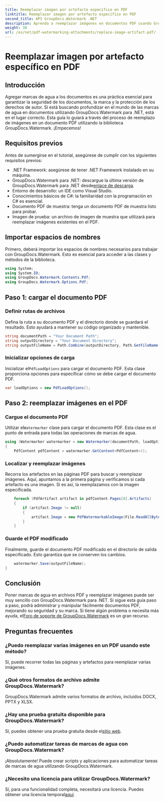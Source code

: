 ```yaml
---
title: Reemplazar imagen por artefacto específico en PDF
linktitle: Reemplazar imagen por artefacto específico en PDF
second_title: API GroupDocs.Watermark .NET
description: Aprenda a reemplazar imágenes en documentos PDF usando GroupDocs.Watermark para .NET con este completo tutorial paso a paso.
weight: 38
url: /es/net/pdf-watermarking-attachments/replace-image-artifact-pdf/
---
```


# Reemplazar imagen por artefacto específico en PDF

## Introducción
Agregar marcas de agua a los documentos es una práctica esencial para garantizar la seguridad de los documentos, la marca y la protección de los derechos de autor. Si está buscando profundizar en el mundo de las marcas de agua en documentos utilizando GroupDocs.Watermark para .NET, está en el lugar correcto. Esta guía lo guiará a través del proceso de reemplazo de imágenes en un documento PDF utilizando la biblioteca GroupDocs.Watermark. ¡Empecemos!
## Requisitos previos
Antes de sumergirse en el tutorial, asegúrese de cumplir con los siguientes requisitos previos:
- .NET Framework: asegúrese de tener .NET Framework instalado en su máquina.
-  GroupDocs.Watermark para .NET: descargue la última versión de GroupDocs.Watermark para .NET desde[enlace de descarga](https://releases.groupdocs.com/Watermark/net/).
- Entorno de desarrollo: un IDE como Visual Studio.
- Conocimientos básicos de C#: la familiaridad con la programación en C# es esencial.
- Documento PDF de muestra: tenga un documento PDF de muestra listo para probar.
- Imagen de prueba: un archivo de imagen de muestra que utilizará para reemplazar imágenes existentes en el PDF.
## Importar espacios de nombres
Primero, deberá importar los espacios de nombres necesarios para trabajar con GroupDocs.Watermark. Esto es esencial para acceder a las clases y métodos de la biblioteca.
```csharp
using System;
using System.IO;
using GroupDocs.Watermark.Contents.Pdf;
using GroupDocs.Watermark.Options.Pdf;
```

## Paso 1: cargar el documento PDF
### Definir rutas de archivos
Defina la ruta a su documento PDF y el directorio donde se guardará el resultado. Esto ayudará a mantener su código organizado y mantenible.
```csharp
string documentPath = "Your Document Path";
string outputDirectory = "Your Document Directory";
string outputFileName = Path.Combine(outputDirectory, Path.GetFileName(documentPath));
```
### Inicializar opciones de carga
 Inicializar el`PdfLoadOptions` para cargar el documento PDF. Esta clase proporciona opciones para especificar cómo se debe cargar el documento PDF.
```csharp
var loadOptions = new PdfLoadOptions();
```
## Paso 2: reemplazar imágenes en el PDF
### Cargue el documento PDF
 Utilizar el`Watermarker` clase para cargar el documento PDF. Esta clase es el punto de entrada para todas las operaciones de marcas de agua.
```csharp
using (Watermarker watermarker = new Watermarker(documentPath, loadOptions))
{
    PdfContent pdfContent = watermarker.GetContent<PdfContent>();
```
### Localizar y reemplazar imágenes
Recorra los artefactos en las páginas PDF para buscar y reemplazar imágenes. Aquí, apuntamos a la primera página y verificamos si cada artefacto es una imagen. Si es así, la reemplazamos con la imagen especificada.
```csharp
    foreach (PdfArtifact artifact in pdfContent.Pages[0].Artifacts)
    {
        if (artifact.Image != null)
        {
            artifact.Image = new PdfWatermarkableImage(File.ReadAllBytes("Your Image Path"));
        }
    }
```
### Guarde el PDF modificado
Finalmente, guarde el documento PDF modificado en el directorio de salida especificado. Esto garantiza que se conserven los cambios.
```csharp
    watermarker.Save(outputFileName);
}
```

## Conclusión
 Poner marcas de agua en archivos PDF y reemplazar imágenes puede ser muy sencillo con GroupDocs.Watermark para .NET. Si sigue esta guía paso a paso, podrá administrar y manipular fácilmente documentos PDF, mejorando su seguridad y su marca. Si tiene algún problema o necesita más ayuda, el[Foro de soporte de GroupDocs.Watermark](https://forum.groupdocs.com/c/watermark/19) es un gran recurso.
## Preguntas frecuentes
### ¿Puedo reemplazar varias imágenes en un PDF usando este método?
Sí, puede recorrer todas las páginas y artefactos para reemplazar varias imágenes.
### ¿Qué otros formatos de archivo admite GroupDocs.Watermark?
GroupDocs.Watermark admite varios formatos de archivo, incluidos DOCX, PPTX y XLSX.
### ¿Hay una prueba gratuita disponible para GroupDocs.Watermark?
 Sí, puedes obtener una prueba gratuita desde el[sitio web](https://releases.groupdocs.com/).
### ¿Puedo automatizar tareas de marcas de agua con GroupDocs.Watermark?
¡Absolutamente! Puede crear scripts y aplicaciones para automatizar tareas de marcas de agua utilizando GroupDocs.Watermark.
### ¿Necesito una licencia para utilizar GroupDocs.Watermark?
 Sí, para una funcionalidad completa, necesitará una licencia. Puedes obtener una licencia temporal[aquí](https://purchase.groupdocs.com/temporary-license/).